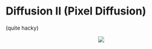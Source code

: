 # Diffusion II (Pixel Diffusion)
(quite hacky)

<div align="center">
<img src="./movie.gif"></img>
</div>


